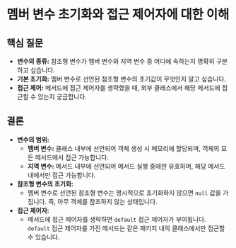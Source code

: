 # 멤버 변수 초기화와 접근 제어자에 대한 이해

## 핵심 질문
* **변수의 종류:** 참조형 변수가 멤버 변수와 지역 변수 중 어디에 속하는지 명확히 구분하고 싶습니다.
* **기본 초기화:** 멤버 변수로 선언된 참조형 변수의 초기값이 무엇인지 알고 싶습니다.
* **접근 제어:** 메서드에 접근 제어자를 생략했을 때, 외부 클래스에서 해당 메서드에 접근할 수 있는지 궁금합니다.

## 결론
* **변수의 범위:**
    * **멤버 변수:** 클래스 내부에 선언되어 객체 생성 시 메모리에 할당되며, 객체의 모든 메서드에서 접근 가능합니다.
    * **지역 변수:** 메서드 내부에 선언되어 메서드 실행 중에만 유효하며, 해당 메서드 내에서만 접근 가능합니다.
* **참조형 변수의 초기화:**
    * 멤버 변수로 선언된 참조형 변수는 명시적으로 초기화하지 않으면 `null` 값을 가집니다. 즉, 아무 객체를 참조하지 않는 상태입니다.
* **접근 제어자:**
    * 메서드에 접근 제어자를 생략하면 `default` 접근 제어자가 부여됩니다. `default` 접근 제어자를 가진 메서드는 같은 패키지 내의 클래스에서만 접근할 수 있습니다.